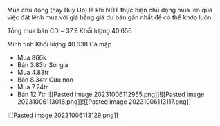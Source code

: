
Mua chủ động (hay Buy Up) là khi NĐT thực hiện chủ động mua lên qua việc đặt lệnh mua với giá bằng giá dư bán gần nhất để có thể khớp luôn.


Tổng mua bán CD = 37.9
Khối lượng 40.656

Mình tính
Khối lượng 40.638
Cá mập
- Mua 866k
- Bán 3.83tr
Sói già
- Mua 4.83tr
- Bán 8.34tr
Cừu non
- Mua 7.24tr
- Bán 12.7tr
![[Pasted image 20231006112955.png]]![[Pasted image 20231006113018.png]]![[Pasted image 20231006113117.png]]

![[Pasted image 20231006113129.png]]